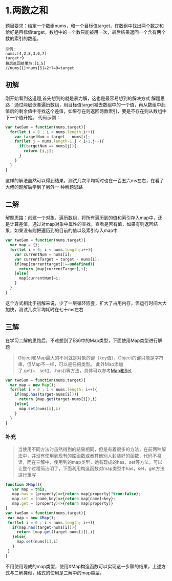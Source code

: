 # 1.两数之和


题目要求：给定一个数组nums，和一个目标值target，在数组中找出两个数之和恰好是目标值target，数组中的一个数只能被用一次，最后结果返回一个含有两个数的索引的数组。

```
示例：
nums:[4,2,8,3,0,7]
target:9
最后返回结果为:[1,5]
//nums[1]+nums[5]=2+7=9=target
```
## 初解
刚开始看到这道题,首先想到的就是暴力解，这也是最容易想到的解决方式
解题思路：通过两层嵌套遍历数组，用目标值target减去数组中的一个值，再从数组中此值后的剩余值中寻找这个差值，如果存在则返回两数索引，要是不存在则从数组中下一个值开始。
代码示例：
``` javascript
var twoSum = function(nums,target){
  for(let i = 0 ; i < nums.length;i++){
    var targetNum = target - nums[i];
    for(let j = nums.length-1;j < i+1;j--){
      if(targetNum == nums[j]){
        return [i,j];
      }
    }
  }
}
```
这样的解法虽然可以得到结果，测试几次平均耗时也在一百五六ms左右，在看了大佬的题解后学到了另外一 种解题思路
## 二解
解题思路：创建一个对象，遍历数组，将所有遍历到的值和索引存入map中，还是计算差值，通过对map对象中属性的查找，查看是否有值，如果有则返回结果，如果没有则把遍历到的目前的值以及索引存入map中
``` javascript
var twoSum = function(nums,target){
  var map = {};
  for(let i = 0; i < nums.length;i++){
    var currentNum = nums[i];
    var currentTarget = target - nums[i];
    if(map[currenttarget]!==undefined){
      return [map[currentTarget],i];
    }else{
      map[currentNum]=i;
    }
  }
}
```
这个方式相比于初解来说，少了一层循环嵌套，扩大了占用内存，但运行时间大大加快，测试几次平均耗时在七十ms左右
## 三解
在学习二解的思路后，不难想到了ES6中的Map类型，下面使用Map类型进行解题
> Object和Map最大的不同就是对象的键（key值），Object的键只能是字符串，但Map不一样，可以是任何类型。
> 此外Map添加了.get()、.set()、.has()等方法，具体可以参考[Map和Set](https://www.liaoxuefeng.com/wiki/1022910821149312/1023024181109440)
``` javascript
var twoSum = function(nums,target){
  var map = new Map();
  for(let i = 0 ; i < nums.length; i++){
    if(map.has(target-nums[i])){
      return [map.get(target-nums[i]),i]
    }else{
      map.set(nums[i],i)
    }
  }
}
```
### 补充
> 当使用不同方法时虽然得到的结果相同，但是有着很多的方法，在前两种解法中，并没有使用到现有的库函数或者其他别人封装好的函数，代码不易读，而在三解中，使用到的map类型，她有现成的has，set等方法，可以让整个过程简洁明了，下面利用构造函数对map类型中has，set，get方法进行重写
 ``` javascript
function XMap(){
    var map = this;
    map.has = (property)=>{return map[property]?true:false};
    map.set = (name,key)=>{return map[name]=key};
    map.get = (property)=>{return map[property]}
}
var twoSum = function(nums,target){
  var map = new XMap();
  for(let i = 0 ; i < nums.length; i++){
    if(map.has(target-nums[i])){
      return [map.get(target-nums[i]),i]
    }else{
      map.set(nums[i],i)
    }
  }
}
 ```
不用使用现成的map类型，使用XMap构造函数可以实现这一步骤的结果，上述方式与二解类似，格式的使用是三解中的map类型。





